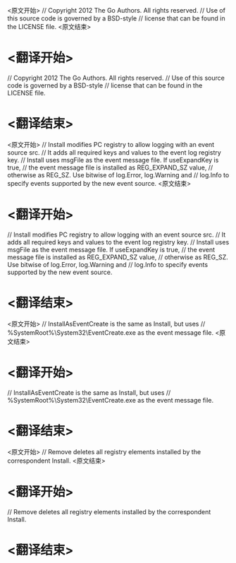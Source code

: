 
<原文开始>
// Copyright 2012 The Go Authors. All rights reserved.
// Use of this source code is governed by a BSD-style
// license that can be found in the LICENSE file.
<原文结束>

# <翻译开始>
// Copyright 2012 The Go Authors. All rights reserved.
// Use of this source code is governed by a BSD-style
// license that can be found in the LICENSE file.
# <翻译结束>


<原文开始>
// Install modifies PC registry to allow logging with an event source src.
// It adds all required keys and values to the event log registry key.
// Install uses msgFile as the event message file. If useExpandKey is true,
// the event message file is installed as REG_EXPAND_SZ value,
// otherwise as REG_SZ. Use bitwise of log.Error, log.Warning and
// log.Info to specify events supported by the new event source.
<原文结束>

# <翻译开始>
// Install modifies PC registry to allow logging with an event source src.
// It adds all required keys and values to the event log registry key.
// Install uses msgFile as the event message file. If useExpandKey is true,
// the event message file is installed as REG_EXPAND_SZ value,
// otherwise as REG_SZ. Use bitwise of log.Error, log.Warning and
// log.Info to specify events supported by the new event source.
# <翻译结束>


<原文开始>
// InstallAsEventCreate is the same as Install, but uses
// %SystemRoot%\System32\EventCreate.exe as the event message file.
<原文结束>

# <翻译开始>
// InstallAsEventCreate is the same as Install, but uses
// %SystemRoot%\System32\EventCreate.exe as the event message file.
# <翻译结束>


<原文开始>
// Remove deletes all registry elements installed by the correspondent Install.
<原文结束>

# <翻译开始>
// Remove deletes all registry elements installed by the correspondent Install.
# <翻译结束>

